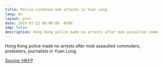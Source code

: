 ```yaml
---
title: Police condoned mob attacks in Yuen Long
lang: en
layout: post
date: 2019-07-22 00:00:00 -0700
img: false
description: Hong Kong police made no arrests after mob assaulted commuters, protesters, journalists in Yuen Long.
---
```



Hong Kong police made no arrests after mob assaulted commuters, protesters, journalists in Yuen Long.

[Source: HKFP](https://www.hongkongfp.com/2019/07/22/hong-kong-police-made-no-arrests-mob-assaulted-commuters-protesters-journalists-yuen-long/)
